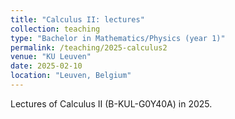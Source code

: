 ```yaml
---
title: "Calculus II: lectures"
collection: teaching
type: "Bachelor in Mathematics/Physics (year 1)"
permalink: /teaching/2025-calculus2
venue: "KU Leuven"
date: 2025-02-10
location: "Leuven, Belgium"
---
```


Lectures of Calculus II (B-KUL-G0Y40A) in 2025.

